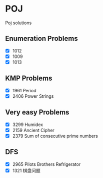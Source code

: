 # POJ
Poj solutions

## Enumeration Problems
- [X] 1012
- [X] 1009
- [X] 1013

## KMP Problems
- [X] 1961 Period
- [X] 2406 Power Strings

## Very easy Problems
- [X] 3299 Humidex
- [X] 2159 Ancient Cipher
- [X] 2379 Sum of consecutive prime numbers

## DFS
- [X] 2965 Pilots Brothers Refrigerator
- [X] 1321 棋盘问题
